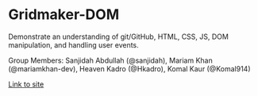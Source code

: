 # Gridmaker-DOM
Demonstrate an understanding of git/GitHub, HTML, CSS, JS, DOM manipulation, and handling user events.

Group Members: Sanjidah Abdullah (@sanjidah), Mariam Khan (@mariamkhan-dev), Heaven Kadro (@Hkadro), Komal Kaur (@Komal914)

[Link to site](https://sanjidah.github.io/GridMaker-DOM/index.html)
